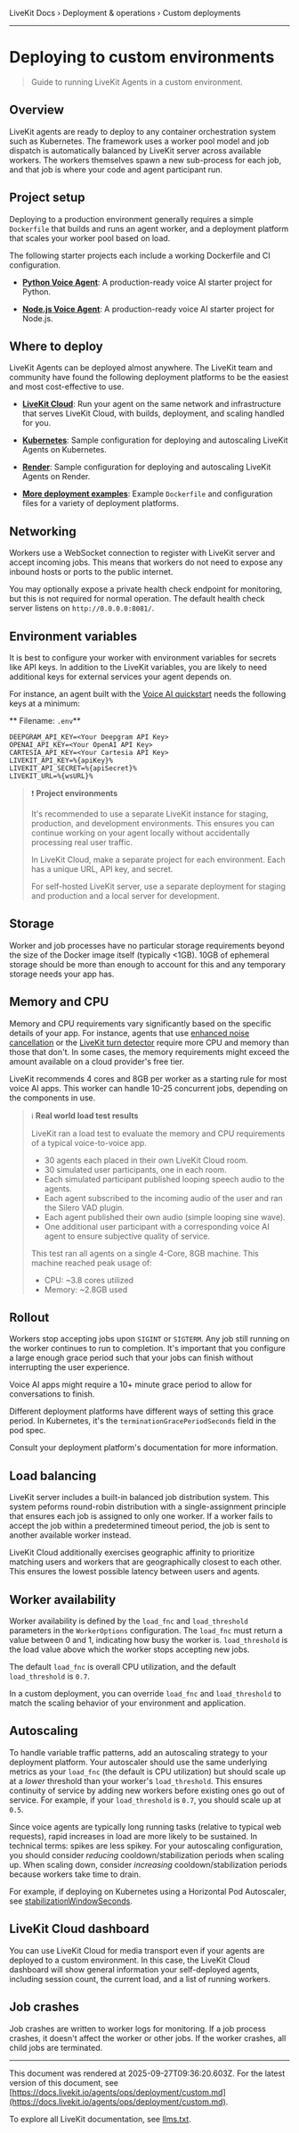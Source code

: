 LiveKit Docs › Deployment & operations › Custom deployments

---

# Deploying to custom environments

> Guide to running LiveKit Agents in a custom environment.

## Overview

LiveKit agents are ready to deploy to any container orchestration system such as Kubernetes. The framework uses a worker pool model and job dispatch is automatically balanced by LiveKit server across available workers. The workers themselves spawn a new sub-process for each job, and that job is where your code and agent participant run.

## Project setup

Deploying to a production environment generally requires a simple `Dockerfile` that builds and runs an agent worker, and a deployment platform that scales your worker pool based on load.

The following starter projects each include a working Dockerfile and CI configuration.

- **[Python Voice Agent](https://github.com/livekit-examples/agent-starter-python)**: A production-ready voice AI starter project for Python.

- **[Node.js Voice Agent](https://github.com/livekit-examples/agent-starter-node)**: A production-ready voice AI starter project for Node.js.

## Where to deploy

LiveKit Agents can be deployed almost anywhere. The LiveKit team and community have found the following deployment platforms to be the easiest and most cost-effective to use.

- **[LiveKit Cloud](https://docs.livekit.io/agents/ops/deployment.md)**: Run your agent on the same network and infrastructure that serves LiveKit Cloud, with builds, deployment, and scaling handled for you.

- **[Kubernetes](https://github.com/livekit-examples/agent-deployment/tree/main/kubernetes)**: Sample configuration for deploying and autoscaling LiveKit Agents on Kubernetes.

- **[Render](https://github.com/livekit-examples/agent-deployment/tree/main/render)**: Sample configuration for deploying and autoscaling LiveKit Agents on Render.

- **[More deployment examples](https://github.com/livekit-examples/agent-deployment)**: Example `Dockerfile` and configuration files for a variety of deployment platforms.

## Networking

Workers use a WebSocket connection to register with LiveKit server and accept incoming jobs. This means that workers do not need to expose any inbound hosts or ports to the public internet.

You may optionally expose a private health check endpoint for monitoring, but this is not required for normal operation. The default health check server listens on `http://0.0.0.0:8081/`.

## Environment variables

It is best to configure your worker with environment variables for secrets like API keys. In addition to the LiveKit variables, you are likely to need additional keys for external services your agent depends on.

For instance, an agent built with the [Voice AI quickstart](https://docs.livekit.io/agents/start/voice-ai.md) needs the following keys at a minimum:

** Filename: `.env`**

```shell
DEEPGRAM_API_KEY=<Your Deepgram API Key>
OPENAI_API_KEY=<Your OpenAI API Key>
CARTESIA_API_KEY=<Your Cartesia API Key>
LIVEKIT_API_KEY=%{apiKey}%
LIVEKIT_API_SECRET=%{apiSecret}%
LIVEKIT_URL=%{wsURL}%

```

> ❗ **Project environments**
> 
> It's recommended to use a separate LiveKit instance for staging, production, and development environments. This ensures you can continue working on your agent locally without accidentally processing real user traffic.
> 
> In LiveKit Cloud, make a separate project for each environment. Each has a unique URL, API key, and secret.
> 
> For self-hosted LiveKit server, use a separate deployment for staging and production and a local server for development.

## Storage

Worker and job processes have no particular storage requirements beyond the size of the Docker image itself (typically <1GB). 10GB of ephemeral storage should be more than enough to account for this and any temporary storage needs your app has.

## Memory and CPU

Memory and CPU requirements vary significantly based on the specific details of your app. For instance, agents that use [enhanced noise cancellation](https://docs.livekit.io/cloud/noise-cancellation.md) or the [LiveKit turn detector](https://docs.livekit.io/agents/build/turns/turn-detector.md) require more CPU and memory than those that don't. In some cases, the memory requirements might exceed the amount available on a cloud provider's free tier.

LiveKit recommends 4 cores and 8GB per worker as a starting rule for most voice AI apps. This worker can handle 10-25 concurrent jobs, depending on the components in use.

> ℹ️ **Real world load test results**
> 
> LiveKit ran a load test to evaluate the memory and CPU requirements of a typical voice-to-voice app.
> 
> - 30 agents each placed in their own LiveKit Cloud room.
> - 30 simulated user participants, one in each room.
> - Each simulated participant published looping speech audio to the agents.
> - Each agent subscribed to the incoming audio of the user and ran the Silero VAD plugin.
> - Each agent published their own audio (simple looping sine wave).
> - One additional user participant with a corresponding voice AI agent to ensure subjective quality of service.
> 
> This test ran all agents on a single 4-Core, 8GB machine. This machine reached peak usage of:
> 
> - CPU: ~3.8 cores utilized
> - Memory: ~2.8GB used

## Rollout

Workers stop accepting jobs upon `SIGINT` or `SIGTERM`. Any job still running on the worker continues to run to completion. It's important that you configure a large enough grace period such that your jobs can finish without interrupting the user experience.

Voice AI apps might require a 10+ minute grace period to allow for conversations to finish.

Different deployment platforms have different ways of setting this grace period. In Kubernetes, it's the `terminationGracePeriodSeconds` field in the pod spec.

Consult your deployment platform's documentation for more information.

## Load balancing

LiveKit server includes a built-in balanced job distribution system. This system peforms round-robin distribution with a single-assignment principle that ensures each job is assigned to only one worker. If a worker fails to accept the job within a predetermined timeout period, the job is sent to another available worker instead.

LiveKit Cloud additionally exercises geographic affinity to prioritize matching users and workers that are geographically closest to each other. This ensures the lowest possible latency between users and agents.

## Worker availability

Worker availability is defined by the `load_fnc` and `load_threshold` parameters in the `WorkerOptions` configuration. The `load_fnc` must return a value between 0 and 1, indicating how busy the worker is. `load_threshold` is the load value above which the worker stops accepting new jobs.

The default `load_fnc` is overall CPU utilization, and the default `load_threshold` is `0.7`.

In a custom deployment, you can override `load_fnc` and `load_threshold` to match the scaling behavior of your environment and application.

## Autoscaling

To handle variable traffic patterns, add an autoscaling strategy to your deployment platform. Your autoscaler should use the same underlying metrics as your `load_fnc` (the default is CPU utilization) but should scale up at a _lower_ threshold than your worker's `load_threshold`. This ensures continuity of service by adding new workers before existing ones go out of service. For example, if your `load_threshold` is `0.7`, you should scale up at `0.5`.

Since voice agents are typically long running tasks (relative to typical web requests), rapid increases in load are more likely to be sustained. In technical terms: spikes are less spikey. For your autoscaling configuration, you should consider _reducing_ cooldown/stabilization periods when scaling up. When scaling down, consider _increasing_ cooldown/stabilization periods because workers take time to drain.

For example, if deploying on Kubernetes using a Horizontal Pod Autoscaler, see [stabilizationWindowSeconds](https://kubernetes.io/docs/tasks/run-application/horizontal-pod-autoscale/#default-behavior).

## LiveKit Cloud dashboard

You can use LiveKit Cloud for media transport even if your agents are deployed to a custom environment.  In this case, the LiveKit Cloud dashboard will show general information your self-deployed agents, including session count, the current load, and a list of running workers.

## Job crashes

Job crashes are written to worker logs for monitoring. If a job process crashes, it doesn't affect the worker or other jobs. If the worker crashes, all child jobs are terminated.

---

This document was rendered at 2025-09-27T09:36:20.603Z.
For the latest version of this document, see [https://docs.livekit.io/agents/ops/deployment/custom.md](https://docs.livekit.io/agents/ops/deployment/custom.md).

To explore all LiveKit documentation, see [llms.txt](https://docs.livekit.io/llms.txt).